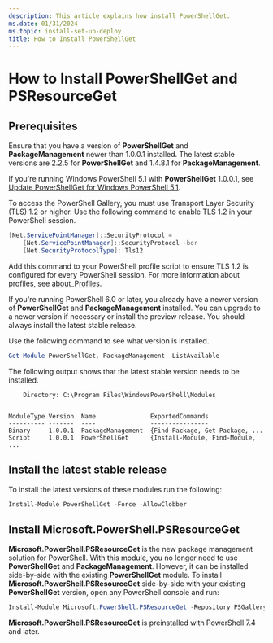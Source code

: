 ```yaml
---
description: This article explains how install PowerShellGet.
ms.date: 01/31/2024
ms.topic: install-set-up-deploy
title: How to Install PowerShellGet
---
```

# How to Install PowerShellGet and PSResourceGet

## Prerequisites

Ensure that you have a version of **PowerShellGet** and **PackageManagement** newer than 1.0.0.1
installed. The latest stable versions are 2.2.5 for **PowerShellGet** and 1.4.8.1 for
**PackageManagement**.

If you're running Windows PowerShell 5.1 with **PowerShellGet** 1.0.0.1, see
[Update PowerShellGet for Windows PowerShell 5.1](update-powershell-51.md).

To access the PowerShell Gallery, you must use Transport Layer Security (TLS) 1.2 or higher. Use the
following command to enable TLS 1.2 in your PowerShell session.

```powershell
[Net.ServicePointManager]::SecurityProtocol =
    [Net.ServicePointManager]::SecurityProtocol -bor
    [Net.SecurityProtocolType]::Tls12
```

Add this command to your PowerShell profile script to ensure TLS 1.2 is configured for every
PowerShell session. For more information about profiles, see [about_Profiles][01].

If you're running PowerShell 6.0 or later, you already have a newer version of **PowerShellGet** and
**PackageManagement** installed. You can upgrade to a newer version if necessary or install the
preview release. You should always install the latest stable release.

Use the following command to see what version is installed.

```powershell
Get-Module PowerShellGet, PackageManagement -ListAvailable
```

The following output shows that the latest stable version needs to be installed.

```Output
    Directory: C:\Program Files\WindowsPowerShell\Modules


ModuleType Version  Name               ExportedCommands
---------- -------  ----               ----------------
Binary     1.0.0.1  PackageManagement  {Find-Package, Get-Package, ...
Script     1.0.0.1  PowerShellGet      {Install-Module, Find-Module, ...
```

## Install the latest stable release

To install the latest versions of these modules run the following:

```powershell
Install-Module PowerShellGet -Force -AllowClobber
```

## Install Microsoft.PowerShell.PSResourceGet

**Microsoft.PowerShell.PSResourceGet** is the new package management solution for PowerShell. With
this module, you no longer need to use **PowerShellGet** and **PackageManagement**. However, it can
be installed side-by-side with the existing **PowerShellGet** module. To install
**Microsoft.PowerShell.PSResourceGet** side-by-side with your existing **PowerShellGet** version,
open any PowerShell console and run:

```powershell
Install-Module Microsoft.PowerShell.PSResourceGet -Repository PSGallery
```

**Microsoft.PowerShell.PSResourceGet** is preinstalled with PowerShell 7.4 and later.

<!-- link references -->
[01]: /powershell/module/microsoft.powershell.core/about/about_profiles
